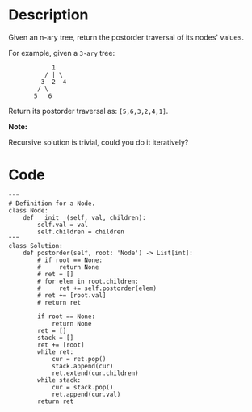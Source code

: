 # Description
Given an n-ary tree, return the postorder traversal of its nodes' values.

For example, given a `3-ary` tree:
```
            1
          / | \
         3  2  4
        / \
       5   6
```
Return its postorder traversal as: `[5,6,3,2,4,1]`.

**Note:**

Recursive solution is trivial, could you do it iteratively?

# Code
```python3
"""
# Definition for a Node.
class Node:
    def __init__(self, val, children):
        self.val = val
        self.children = children
"""
class Solution:
    def postorder(self, root: 'Node') -> List[int]:
        # if root == None:
        #     return None
        # ret = []
        # for elem in root.children:
        #     ret += self.postorder(elem)
        # ret += [root.val]
        # return ret
        
        if root == None:
            return None
        ret = []
        stack = []
        ret += [root]
        while ret:
            cur = ret.pop()
            stack.append(cur)
            ret.extend(cur.children)
        while stack:
            cur = stack.pop()
            ret.append(cur.val)
        return ret
```
